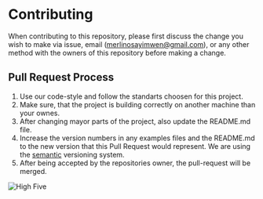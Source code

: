 # Contributing

When contributing to this repository, please first discuss the change you wish to make via issue,
email (merlinosayimwen@gmail.com), or any other method with the owners of this repository before making a change. 

## Pull Request Process

1. Use our code-style and follow the standarts choosen for this project.
2. Make sure, that the project is building correctly on another machine than your ownes.
2. After changing mayor parts of the project, also update the README.md file.
3. Increase the version numbers in any examples files and the README.md to the new version that this
   Pull Request would represent. We are using the [semantic](http://semver.org/) versioning system.
4. After being accepted by the repositories owner, the pull-request will be merged.






![High Five](https://media.giphy.com/media/5wWf7GW1AzV6pF3MaVW/giphy.gif)
